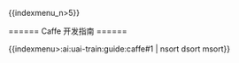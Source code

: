 {{indexmenu_n>5}}

====== Caffe 开发指南 ======

{{indexmenu>:ai:uai-train:guide:caffe#1 | nsort dsort msort}}